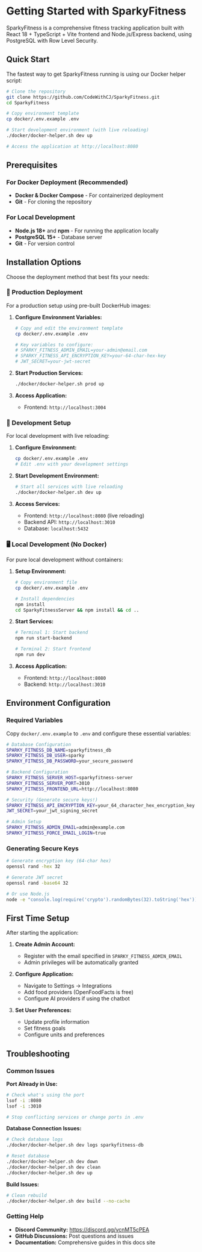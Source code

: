 # Getting Started with SparkyFitness

SparkyFitness is a comprehensive fitness tracking application built with React 18 + TypeScript + Vite frontend and Node.js/Express backend, using PostgreSQL with Row Level Security.

## Quick Start

The fastest way to get SparkyFitness running is using our Docker helper script:

```bash
# Clone the repository
git clone https://github.com/CodeWithCJ/SparkyFitness.git
cd SparkyFitness

# Copy environment template
cp docker/.env.example .env

# Start development environment (with live reloading)
./docker/docker-helper.sh dev up

# Access the application at http://localhost:8080
```

## Prerequisites

### For Docker Deployment (Recommended)
- **Docker & Docker Compose** - For containerized deployment
- **Git** - For cloning the repository

### For Local Development
- **Node.js 18+** and **npm** - For running the application locally
- **PostgreSQL 15+** - Database server
- **Git** - For version control

## Installation Options

Choose the deployment method that best fits your needs:

### 🚀 Production Deployment

For a production setup using pre-built DockerHub images:

1. **Configure Environment Variables:**
   ```bash
   # Copy and edit the environment template
   cp docker/.env.example .env
   
   # Key variables to configure:
   # SPARKY_FITNESS_ADMIN_EMAIL=your-admin@email.com
   # SPARKY_FITNESS_API_ENCRYPTION_KEY=your-64-char-hex-key
   # JWT_SECRET=your-jwt-secret
   ```

2. **Start Production Services:**
   ```bash
   ./docker/docker-helper.sh prod up
   ```

3. **Access Application:**
   - Frontend: `http://localhost:3004`

### 🔧 Development Setup

For local development with live reloading:

1. **Configure Environment:**
   ```bash
   cp docker/.env.example .env
   # Edit .env with your development settings
   ```

2. **Start Development Environment:**
   ```bash
   # Start all services with live reloading
   ./docker/docker-helper.sh dev up
   ```

3. **Access Services:**
   - Frontend: `http://localhost:8080` (live reloading)
   - Backend API: `http://localhost:3010`
   - Database: `localhost:5432`

### 🖥️ Local Development (No Docker)

For pure local development without containers:

1. **Setup Environment:**
   ```bash
   # Copy environment file
   cp docker/.env.example .env
   
   # Install dependencies
   npm install
   cd SparkyFitnessServer && npm install && cd ..
   ```

2. **Start Services:**
   ```bash
   # Terminal 1: Start backend
   npm run start-backend
   
   # Terminal 2: Start frontend
   npm run dev
   ```

3. **Access Application:**
   - Frontend: `http://localhost:8080`
   - Backend: `http://localhost:3010`

## Environment Configuration

### Required Variables

Copy `docker/.env.example` to `.env` and configure these essential variables:

```bash
# Database Configuration
SPARKY_FITNESS_DB_NAME=sparkyfitness_db
SPARKY_FITNESS_DB_USER=sparky
SPARKY_FITNESS_DB_PASSWORD=your_secure_password

# Backend Configuration
SPARKY_FITNESS_SERVER_HOST=sparkyfitness-server
SPARKY_FITNESS_SERVER_PORT=3010
SPARKY_FITNESS_FRONTEND_URL=http://localhost:8080

# Security (Generate secure keys!)
SPARKY_FITNESS_API_ENCRYPTION_KEY=your_64_character_hex_encryption_key
JWT_SECRET=your_jwt_signing_secret

# Admin Setup
SPARKY_FITNESS_ADMIN_EMAIL=admin@example.com
SPARKY_FITNESS_FORCE_EMAIL_LOGIN=true
```

### Generating Secure Keys

```bash
# Generate encryption key (64-char hex)
openssl rand -hex 32

# Generate JWT secret
openssl rand -base64 32

# Or use Node.js
node -e "console.log(require('crypto').randomBytes(32).toString('hex'))"
```

## First Time Setup

After starting the application:

1. **Create Admin Account:**
   - Register with the email specified in `SPARKY_FITNESS_ADMIN_EMAIL`
   - Admin privileges will be automatically granted

2. **Configure Application:**
   - Navigate to Settings → Integrations
   - Add food providers (OpenFoodFacts is free)
   - Configure AI providers if using the chatbot

3. **Set User Preferences:**
   - Update profile information
   - Set fitness goals
   - Configure units and preferences

## Troubleshooting

### Common Issues

**Port Already in Use:**
```bash
# Check what's using the port
lsof -i :8080
lsof -i :3010

# Stop conflicting services or change ports in .env
```

**Database Connection Issues:**
```bash
# Check database logs
./docker/docker-helper.sh dev logs sparkyfitness-db

# Reset database
./docker/docker-helper.sh dev down
./docker/docker-helper.sh dev clean
./docker/docker-helper.sh dev up
```

**Build Issues:**
```bash
# Clean rebuild
./docker/docker-helper.sh dev build --no-cache
```

### Getting Help

- **Discord Community:** https://discord.gg/vcnMT5cPEA
- **GitHub Discussions:** Post questions and issues
- **Documentation:** Comprehensive guides in this docs site
